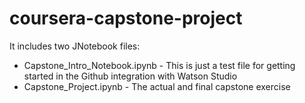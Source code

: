 # coursera-capstone-project
It includes two JNotebook files:
* Capstone_Intro_Notebook.ipynb - This is just a test file for getting started in the Github integration with Watson Studio
* Capstone_Project.ipynb - The actual and final capstone exercise
